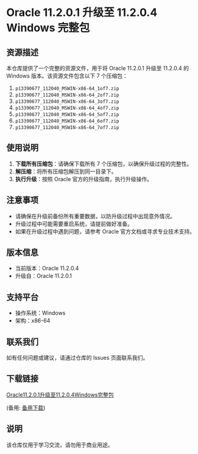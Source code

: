 # Oracle 11.2.0.1 升级至 11.2.0.4 Windows 完整包

## 资源描述

本仓库提供了一个完整的资源文件，用于将 Oracle 11.2.0.1 升级至 11.2.0.4 的 Windows 版本。该资源文件包含以下 7 个压缩包：

1. `p13390677_112040_MSWIN-x86-64_1of7.zip`
2. `p13390677_112040_MSWIN-x86-64_2of7.zip`
3. `p13390677_112040_MSWIN-x86-64_3of7.zip`
4. `p13390677_112040_MSWIN-x86-64_4of7.zip`
5. `p13390677_112040_MSWIN-x86-64_5of7.zip`
6. `p13390677_112040_MSWIN-x86-64_6of7.zip`
7. `p13390677_112040_MSWIN-x86-64_7of7.zip`

## 使用说明

1. **下载所有压缩包**：请确保下载所有 7 个压缩包，以确保升级过程的完整性。
2. **解压缩**：将所有压缩包解压到同一目录下。
3. **执行升级**：按照 Oracle 官方的升级指南，执行升级操作。

## 注意事项

- 请确保在升级前备份所有重要数据，以防升级过程中出现意外情况。
- 升级过程中可能需要重启系统，请提前做好准备。
- 如果在升级过程中遇到问题，请参考 Oracle 官方文档或寻求专业技术支持。

## 版本信息

- 当前版本：Oracle 11.2.0.4
- 升级自：Oracle 11.2.0.1

## 支持平台

- 操作系统：Windows
- 架构：x86-64

## 联系我们

如有任何问题或建议，请通过仓库的 Issues 页面联系我们。

## 下载链接
[Oracle11.2.0.1升级至11.2.0.4Windows完整包](https://pan.quark.cn/s/1cf0df01fcdf) 

(备用: [备用下载](https://pan.baidu.com/s/1yVDdW76Tv69VqvlqwgjOqA?pwd=1234))

## 说明

该仓库仅用于学习交流，请勿用于商业用途。
